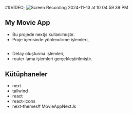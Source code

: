 ##VİDEO; 
![Screen Recording 2024-11-13 at 10 04 59 39 PM](https://github.com/user-attachments/assets/a2a3feb4-8bce-4bcb-871c-14a94ac7541f)

## My Movie App

- Bu projede nextjs kullanılmıştır.
- Proje içerisinde yönlendirme işlemleri,

##

- Detay oluşturma işlemleri,
- router lama işlemleri gerçekleştirilmiştir.

## Kütüphaneler
- next
- tailwind
- react
- react-icons
- next-themes# MovieAppNextJs
